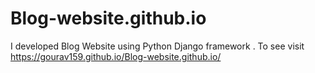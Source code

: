 # Blog-website.github.io
I developed Blog Website using Python Django framework . To see visit https://gourav159.github.io/Blog-website.github.io/
